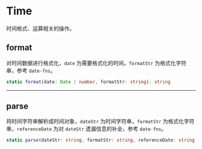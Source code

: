 # Time
时间格式、运算相关的操作。

## format
对时间数据进行格式化，`date` 为需要格式化的时间，`formatStr` 为格式化字符串，参考 `date-fns`。

```typescript
static format(date: Date | number, formatStr: string): string
```

---

## parse
将时间字符串解析成时间对象，`dateStr` 为时间字符串，`formatStr` 为格式化字符串，`referenceDate` 为对 `dateStr` 遗漏信息的补全，参考 `date-fns`。

```typescript
static parse(dateStr: string, formatStr: string, referenceDate: string | number | Date): Date
```
